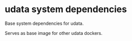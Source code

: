 # udata system dependencies

Base system dependencies for udata.

Serves as base image for other udata dockers.
